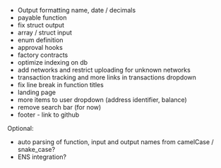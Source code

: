 - Output formatting name, date / decimals
- payable function
- fix struct output
- array / struct input
- enum definition
- approval hooks
- factory contracts
- optimize indexing on db
- add networks and restrict uploading for unknown networks
- transaction tracking and more links in transactions dropdown
- fix line break in function titles
- landing page
- more items to user dropdown (address identifier, balance)
- remove search bar (for now)
- footer - link to github

Optional:

- auto parsing of function, input and output names from camelCase / snake_case?
- ENS integration?
